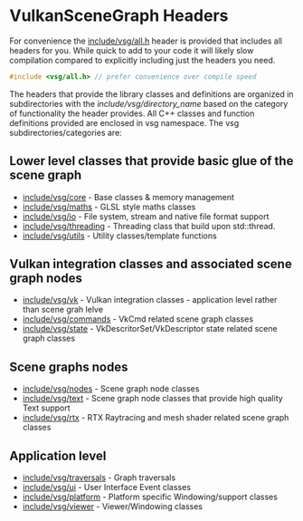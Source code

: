 # VulkanSceneGraph Headers
For convenience the [include/vsg/all.h](all.h) header is provided that includes all headers for you.  While quick to add to your code it will likely slow compilation compared to explicitly including just the headers you need.

```C++
#include <vsg/all.h> // prefer convenience over compile speed
```

The headers that provide the library classes and definitions are organized in subdirectories with the *include/vsg/directory_name* based on the category of functionality the header provides.  All C++ classes and function definitions provided are enclosed in vsg namespace.  The vsg subdirectories/categories are:

## Lower level classes that provide basic glue of the scene graph
* [include/vsg/core](core/) - Base classes & memory management
* [include/vsg/maths](maths/) - GLSL style maths classes
* [include/vsg/io](io/) - File system, stream and native file format support
* [include/vsg/threading](threading/) - Threading class that build upon std::thread.
* [include/vsg/utils](utils/) - Utility classes/template functions

## Vulkan integration classes and associated scene graph nodes
* [include/vsg/vk](vk/) - Vulkan integration classes - application level rather than scene grah lelve
* [include/vsg/commands](commands/) - VkCmd related scene graph classes
* [include/vsg/state](state/) - VkDescritorSet/VkDescriptor state related scene graph classes

## Scene graphs nodes
* [include/vsg/nodes](nodes/) - Scene graph node classes
* [include/vsg/text](text/) - Scene graph node classes that provide high quality Text support
* [include/vsg/rtx](rtx/) - RTX Raytracing and mesh shader related scene graph classes

## Application level
* [include/vsg/traversals](traversals/) - Graph traversals
* [include/vsg/ui](ui/) - User Interface Event classes
* [include/vsg/platform](platform/) - Platform specific Windowing/support classes
* [include/vsg/viewer](viewer/) - Viewer/Windowing classes

